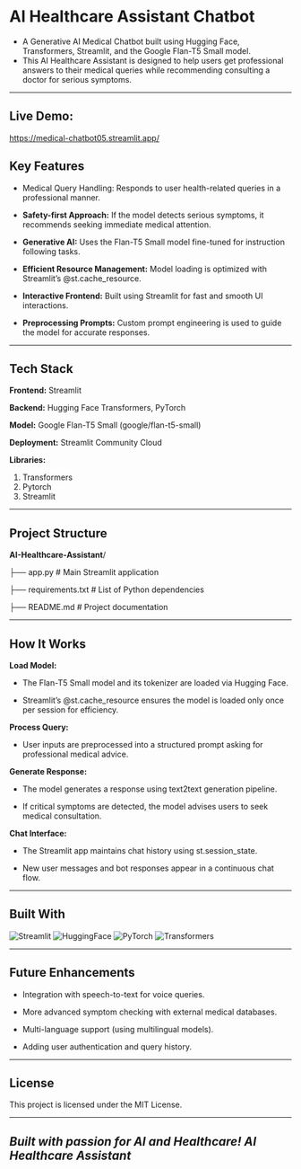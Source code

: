 # AI Healthcare Assistant Chatbot

 - A Generative AI Medical Chatbot built using Hugging Face, Transformers, Streamlit, and the Google Flan-T5 Small model.
 - This AI Healthcare Assistant is designed to help users get professional answers to their medical queries while recommending consulting a doctor for serious symptoms.




---

## Live Demo:
https://medical-chatbot05.streamlit.app/


## Key Features

- Medical Query Handling: Responds to user health-related queries in a professional manner.

- **Safety-first Approach:** If the model detects serious symptoms, it recommends seeking immediate medical attention.

- **Generative AI:** Uses the Flan-T5 Small model fine-tuned for instruction following tasks.

- **Efficient Resource Management:** Model loading is optimized with Streamlit’s @st.cache_resource.

- **Interactive Frontend:** Built using Streamlit for fast and smooth UI interactions.

- **Preprocessing Prompts:** Custom prompt engineering is used to guide the model for accurate responses.



---

## Tech Stack

**Frontend:** Streamlit

**Backend:** Hugging Face Transformers, PyTorch

**Model:** Google Flan-T5 Small (google/flan-t5-small)

**Deployment:** Streamlit Community Cloud

**Libraries:**

 1. Transformers
 2.  Pytorch
 3.  Streamlit
 
---

## Project Structure

**AI-Healthcare-Assistant**/

├── app.py             # Main Streamlit application

├── requirements.txt   # List of Python dependencies

├── README.md          # Project documentation



---

## How It Works

**Load Model:**

- The Flan-T5 Small model and its tokenizer are loaded via Hugging Face.

- Streamlit’s @st.cache_resource ensures the model is loaded only once per session for efficiency.

**Process Query:**
- User inputs are preprocessed into a structured prompt asking for professional medical advice.


**Generate Response:**

- The model generates a response using text2text generation pipeline.

- If critical symptoms are detected, the model advises users to seek medical consultation.


**Chat Interface:**

- The Streamlit app maintains chat history using st.session_state.

- New user messages and bot responses appear in a continuous chat flow.




---

## Built With

<p align="left">
  <img src="https://img.shields.io/badge/Streamlit-FF4B4B?style=for-the-badge&logo=streamlit&logoColor=white" alt="Streamlit" />
  <img src="https://img.shields.io/badge/HuggingFace-FFCC00?style=for-the-badge&logo=huggingface&logoColor=black" alt="HuggingFace" />
  <img src="https://img.shields.io/badge/PyTorch-EE4C2C?style=for-the-badge&logo=pytorch&logoColor=white" alt="PyTorch" />
  <img src="https://img.shields.io/badge/Transformers-4E4E4E?style=for-the-badge&logo=transformers&logoColor=yellow" alt="Transformers" />
</p>

---

## Future Enhancements

- Integration with speech-to-text for voice queries.

- More advanced symptom checking with external medical databases.

- Multi-language support (using multilingual models).

- Adding user authentication and query history.



---

## License

This project is licensed under the MIT License.




---

## *Built with passion for AI and Healthcare! AI Healthcare Assistant*
